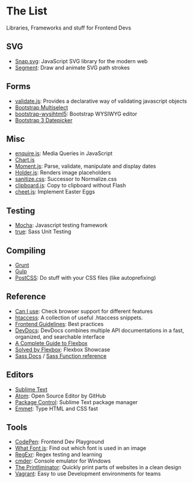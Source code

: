 # The List

Libraries, Frameworks and stuff for Frontend Devs

## SVG

- [Snap.svg](http://snapsvg.io/): JavaScript SVG library for the modern web
- [Segment](https://lmgonzalves.github.io/segment/): Draw and animate SVG path strokes

## Forms

- [validate.js](http://validatejs.org/): Provides a declarative way of validating javascript objects
- [Bootstrap Multiselect](http://davidstutz.github.io/bootstrap-multiselect/)
- [bootstrap-wysihtml5](http://jhollingworth.github.io/bootstrap-wysihtml5/): Bootstrap WYSIWYG editor
- [Bootstrap 3 Datepicker](http://eonasdan.github.io/bootstrap-datetimepicker/)

## Misc

- [enquire.js](http://wicky.nillia.ms/enquire.js/): Media Queries in JavaScript
- [Chart.js](http://www.chartjs.org/)
- [Moment.js](http://momentjs.com/): Parse, validate, manipulate and display dates
- [Holder.js](http://holderjs.com/): Renders image placeholders
- [sanitize.css](https://10up.github.io/sanitize.css/): Successor to Normalize.css
- [clipboard.js](https://github.com/zenorocha/clipboard.js): Copy to clipboard without Flash
- [cheet.js](https://github.com/namuol/cheet.js): Implement Easter Eggs

## Testing

- [Mocha](https://mochajs.org/): Javascript testing framework
- [true](https://github.com/ericam/true): Sass Unit Testing

## Compiling

- [Grunt](http://gruntjs.com/)
- [Gulp](http://gulpjs.com/)
- [PostCSS](https://github.com/postcss/postcss): Do stuff with your CSS files (like autoprefixing)

## Reference

- [Can I use](http://caniuse.com/): Check browser support for different features
- [htaccess](https://github.com/phanan/htaccess): A collection of useful .htaccess snippets.
- [Frontend Guidelines](https://github.com/bendc/frontend-guidelines): Best practices
- [DevDocs](http://devdocs.io/): DevDocs combines multiple API documentations in a fast, organized, and searchable interface
- [A Complete Guide to Flexbox](https://css-tricks.com/snippets/css/a-guide-to-flexbox/)
- [Solved by Flexbox](https://philipwalton.github.io/solved-by-flexbox/): Flexbox Showcase
- [Sass Docs](http://sass-lang.com/documentation/file.SASS_REFERENCE.html) / [Sass Function reference](http://sass-lang.com/documentation/Sass/Script/Functions.html)

## Editors

- [Sublime Text](http://www.sublimetext.com/)
- [Atom](https://atom.io/): Open Source Editor by GitHub
- [Package Control](https://packagecontrol.io/): Sublime Text package manager
- [Emmet](http://emmet.io/): Type HTML and CSS fast

## Tools

- [CodePen](http://codepen.io/): Frontend Dev Playground
- [What Font is](http://www.whatfontis.com/): Find out which font is used in an image
- [RegExr](http://www.regexr.com/): Regex testing and learning
- [cmder](http://cmder.net/): Console emulator for Windows
- [The Printliminator](https://github.com/CSS-Tricks/The-Printliminator): Quickly print parts of websites in a clean design
- [Vagrant](https://www.vagrantup.com/): Easy to use Development environments for teams
